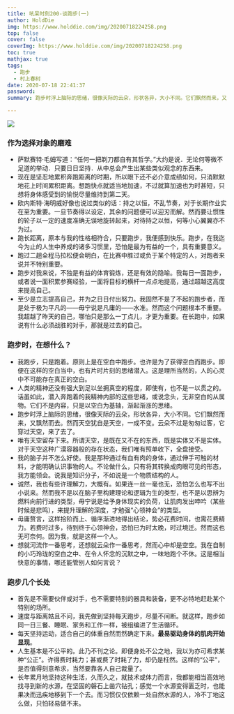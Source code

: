 ```yaml
---
title: 吼呆时刻200-谈跑步(一)
author: HoldDie
img: https://www.holddie.com/img/20200718224258.png
top: false
cover: false
coverImg: https://www.holddie.com/img/20200718224258.png
toc: true
mathjax: true
tags:
  - 跑步
  - 村上春树
date: 2020-07-18 22:41:37
password:
summary: 跑步时浮上脑际的思绪，很像天际的云朵，形状各异，大小不同。它们飘然而来，又飘然而去。然而天空犹自是天空，一成不变。云朵不过是匆匆过客，它穿过天空，来了去了。

---
```


![](https://www.holddie.com/img/20200718224258.png)

### 作为选择对象的磨难

- 萨默赛特·毛姆写道：“任何一把剃刀都自有其哲学。”大约是说．无论何等微不足道的举动．只要日日坚持．从中总会产生出某些类似观念的东西来。
- 现在是坚忍地累积奔跑距离的时期，所以眼下还不必介意成绩如何，只消默默地花上时间累积距离。想跑快点就适当地加速，不过就算加速也为时甚短，只想将身体感受到的愉悦尽量维持到第二天。
- 欧内斯特·海明威好像也说过类似的话：持之以恒，不乱节奏，对于长期作业实在至为重要。一旦节奏得以设定，其余的问题便可以迎刃而解。然而要让惯性的轮子以一定的速度准确无误地旋转起来，对待持之以恒，何等小心翼翼亦不为过。
- 跑长距离，原本与我的性格相符合，只要跑步，我便感到快乐。跑步，在我迄今为止的人生中养成的诸多习惯里，恐怕是最为有益的一个，具有重要意义。
- 跑过二趟全程马拉松便会明白，在比赛中胜过或负于某个特定的人，对跑者来说并不特别重要。
- 跑步对我来说，不独是有益的体育锻炼，还是有效的隐喻。我每日一面跑步，或者说一面积累参赛经验，一面将目标的横杆一点点地提高，通过超越这高度来提高自己。
- 至少是立志提高自己，并为之日日付出努力。我固然不是了不起的跑步者，而是处于极为平凡的——毋宁说是凡庸的——水准。然而这个问题根本不重要。我超越了昨天的自己，哪怕只是那么一丁点儿，才更为重要。在长跑中，如果说有什么必须战胜的对手，那就是过去的自己。

### 跑步时，在想什么？

- 我跑步，只是跑着。原则上是在空白中跑步。也许是为了获得空白而跑步。即便在这样的空白当中，也有片时片刻的思绪潜入。这是理所当然的，人的心灵中不可能存在真正的空白。
- 人类的精神还没有强大到足以坐拥真空的程度，即使有，也不是一以贯之的。话虽如此，潜入奔跑着的我精神内部的这些思绪，或说念头，无非空白的从属物。它们不是内容，只是以空白为基轴，渐起渐涨的思绪。
- 跑步时浮上脑际的思绪，很像天际的云朵，形状各异，大小不同。它们飘然而来，又飘然而去。然而天空犹自是天空，一成不变。云朵不过是匆匆过客，它穿过天空，来了去了。
- 唯有天空留存下来。所谓天空，是既在又不在的东西，既是实体又不是实体。对于天空这种广漠容器般的存在状态，我们唯有照单收下，全盘接受。
- 我的脑子并不怎么好使。我是那种通过有血有肉的身体，通过伸手可触的材料，才能明确认识事物的人。不论做什么，只有将其转换成肉眼可见的形态，我方能领会。说我是知识分子，不如说是一个物质结构的人。
- 诚然，我也有些许理解力，大概有。如果连一丝一毫也无，恐怕怎么也写不出小说来。然而我不是以在脑子里构建理论和逻辑为生的类型，也不是以思辨为燃料向前行进的类型，毋宁说是给予身体现实的负荷，让肌肉发出呻吟（某些时候是悲鸣），来提升理解的深度，才勉强“心领神会”的类型。
- 毋庸赘言，这样拾阶而上、循序渐进地得出结论，势必花费时间，也需花费精力。若费时过多，待到终于心领神会，恐怕已为时太晚，时过境迁。然而这也无可奈何。因为我，就是这样一个人。
- 想就河流作一番思考，还想就云朵作一番思考，然而心中却是空空。我在自制的小巧玲珑的空白之中、在令人怀念的沉默之中，一味地跑个不休。这是相当快意的事情，哪还能管别人如何言说？

### 跑步几个长处

- 首先是不需要伙伴或对手，也不需要特别的器具和装备，更不必特地赶赴某个特别的场所。
- 速度与距离姑且不问，我先做到坚持每天跑步，尽量不间断。就这样，跑步如同一日三餐、睡眠、家务和工作一样，被组编进了生活循环。
- 每天坚持运动，适合自己的体重自然而然确定下来。**最易驱动身体的肌肉开始显现**。
- 人生基本是不公平的。此乃不刊之论。即便身处不公之地，我以为亦可希求某种“公正”。许得费时耗力；甚或费了时耗了力，却仍是枉然。这样的“公平”，是否值得刻意希求，当然要靠各人自己裁量了。
- 长年累月地坚持这种生活，久而久之，就技术或体力而言，我都能相当高效地找寻到新的水源，在坚固的磐石上凿穴钻孔；感觉一个水源变得匮乏时，也能果决而迅疾地移到下一个去。而习惯仅仅依赖一处自然水源的人，冷不丁地这么做，只怕轻易做不来。